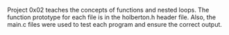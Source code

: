 Project 0x02 teaches the concepts of functions and nested loops. The function prototype for each file is in the holberton.h header file. Also, the main.c files were used to test each program and ensure the correct output.
